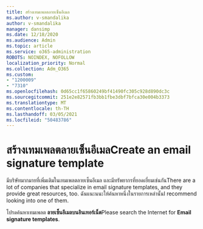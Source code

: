 ```yaml
---
title: สร้างเทมเพลตลายเซ็นอีเมล
ms.author: v-smandalika
author: v-smandalika
manager: dansimp
ms.date: 12/18/2020
ms.audience: Admin
ms.topic: article
ms.service: o365-administration
ROBOTS: NOINDEX, NOFOLLOW
localization_priority: Normal
ms.collection: Adm_O365
ms.custom:
- "1200009"
- "7310"
ms.openlocfilehash: 0d65cc1f65860249bf41490fc305c928d890dc3c
ms.sourcegitcommit: 251e2e82571fb3bb1fbe3dbf7bfca30e004b3373
ms.translationtype: MT
ms.contentlocale: th-TH
ms.lasthandoff: 03/05/2021
ms.locfileid: "50483786"
---
```

# <a name="create-an-email-signature-template"></a><span data-ttu-id="92ee6-102">สร้างเทมเพลตลายเซ็นอีเมล</span><span class="sxs-lookup"><span data-stu-id="92ee6-102">Create an email signature template</span></span>

<span data-ttu-id="92ee6-103">มีบริษัทมากมายที่เพิ่มเติมในเทมเพลตลายเซ็นอีเมล และมีทรัพยากรที่ยอดเยี่ยมเช่นกัน</span><span class="sxs-lookup"><span data-stu-id="92ee6-103">There are a lot of companies that specialize in email signature templates, and they provide great resources, too.</span></span> <span data-ttu-id="92ee6-104">ฉันแนะนนะให้ค้นหาหนึ่งในรายการเหล่านั้น</span><span class="sxs-lookup"><span data-stu-id="92ee6-104">I recommend looking into one of them.</span></span>

<span data-ttu-id="92ee6-105">โปรดค้นหาเทมเพลต **ลายเซ็นอีเมลบนอินเทอร์เน็ต**</span><span class="sxs-lookup"><span data-stu-id="92ee6-105">Please search the Internet for **Email signature templates**.</span></span>